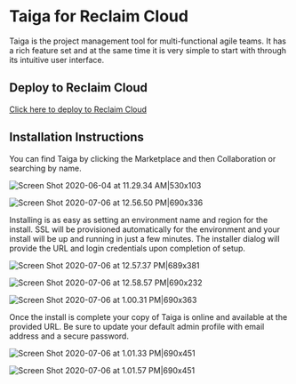 # Taiga for Reclaim Cloud
Taiga is the project management tool for multi-functional agile teams. It has a rich feature set and at the same time it is very simple to start with through its intuitive user interface.
## Deploy to Reclaim Cloud
[Click here to deploy to Reclaim Cloud](https://app.my.reclaim.cloud/?app=taiga)

## Installation Instructions
You can find Taiga by clicking the Marketplace and then Collaboration or searching by name.

![Screen Shot 2020-06-04 at 11.29.34 AM|530x103](https://community.reclaimhosting.com/uploads/default/original/2X/6/66fffe086313e6975f16e1afe89e18c34510c6c8.png) 

![Screen Shot 2020-07-06 at 12.56.50 PM|690x336](https://community.reclaimhosting.com/uploads/default/original/2X/5/5903edaa3a528dbe78873b9b98692371b3cbebef.png) 

Installing is as easy as setting an environment name and region for the install. SSL will be provisioned automatically for the environment and your install will be up and running in just a few minutes. The installer dialog will provide the URL and login credentials upon completion of setup.

![Screen Shot 2020-07-06 at 12.57.37 PM|689x381](https://community.reclaimhosting.com/uploads/default/original/2X/2/264063ace47d96071207ddeba9a4d0a25da73f02.png) 

![Screen Shot 2020-07-06 at 12.58.57 PM|690x232](https://community.reclaimhosting.com/uploads/default/original/2X/f/f19639d987e0a0825d1e11960bc6c4c279ed06cf.png) 

![Screen Shot 2020-07-06 at 1.00.31 PM|690x363](https://community.reclaimhosting.com/uploads/default/original/2X/7/76859130c7ba7624839511f78bd69aa29fa2116b.png) 

Once the install is complete your copy of Taiga is online and available at the provided URL. Be sure to update your default admin profile with email address and a secure password.

![Screen Shot 2020-07-06 at 1.01.33 PM|690x451](https://community.reclaimhosting.com/uploads/default/original/2X/d/dd15693aa8a6d4c25aa6bd5ac859916ad08e7739.jpeg) 

![Screen Shot 2020-07-06 at 1.01.57 PM|690x451](https://community.reclaimhosting.com/uploads/default/original/2X/f/f22d78ce7328a9e8d7fc7fd4277e8f171986ea32.jpeg)